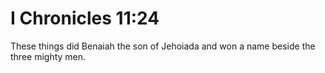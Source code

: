 # I Chronicles 11:24

These things did Benaiah the son of Jehoiada and won a name beside the three mighty men.
